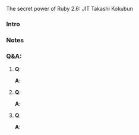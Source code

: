 The secret power of Ruby 2.6: JIT
Takashi Kokubun

### Intro

### Notes



### Q&A:

1. **Q**:

   **A**:

2. **Q**:

   **A**:

3. **Q**:

   **A**:
